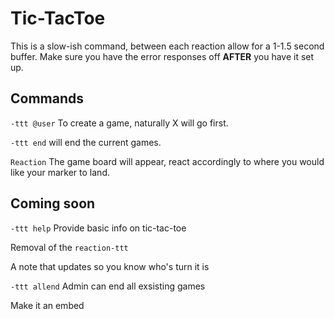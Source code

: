 # Tic-TacToe
This is a slow-ish command, between each reaction allow for a 1-1.5 second buffer. Make sure you have the error responses off __AFTER__ you have it set up.
## Commands
`-ttt @user` To create a game, naturally X will go first.

`-ttt end` will end the current games.

`Reaction` The game board will appear, react accordingly to where you would like your marker to land.

## Coming soon
`-ttt help` Provide basic info on tic-tac-toe

Removal of the `reaction-ttt`

A note that updates so you know who's turn it is

`-ttt allend` Admin can end all exsisting games

Make it an embed
